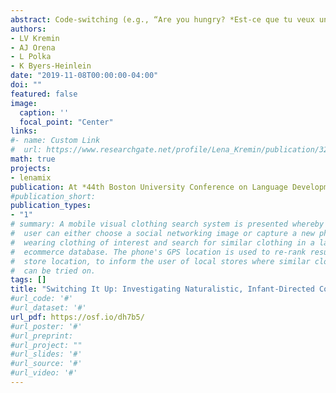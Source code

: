 ```yaml
---
abstract: Code-switching (e.g., “Are you hungry? *Est-ce que tu veux une apple?*”) is common in bilingual environments and may affect language acquisition. For example, code-switching has been shown to slow toddlers’ language processing, especially when it occurs within a syntactic phrase (Byers-Heinlein et al., 2017; Potter et al., 2018). In everyday life, the impact of code-switching on language acquisition likely depends on the frequency and syntactic location of the code-switching children typically hear. Some bilingual children hear code-switching frequently, as indicated by parental-reports (Byers-Heinlein, 2013) and short laboratory studies (Bail et al., 2015), although these studies are limited by possible reporting biases and observer effects. We examined parents’ natural code-switching behaviors in a corpus of infants’ language environments, recorded using Language ENvironment Analysis (LENA) devices, and addressed three questions regarding the frequency and syntactic location of parental code-switching. <br>**Method.** Twenty-one French-English bilingual families in Montréal contributed three full-day recordings when their infant was 10-months-old, and 16 of these families contributed an additional day when their infant was 18-months-old. Montréal is a unique bilingual environment, as French and English have high status and are prevalent in the larger community, which may lead to different code-switching behaviors than those observed in other communities. We defined code-switching as any language change by a single speaker. Research assistants identified instances of code-switching and their syntactic location (between sentences, within sentence at a phrase boundary, within sentence not at a phrase boundary). Here, we report preliminary data from 120 hours of recordings provided by 5 families. <br>**Q1:** How often do parents code-switch? We found code-switching to be surprisingly rare, occurring on average 7 times per hour (sd = 5, min = 1, max = 12), contrasting with data showing that Spanish-English parents code-switched 25 times in only 13 minutes (Bail et al., 2015). <br> **Q2:** Are code-switches more frequent within or between sentences? Parents code-switched more often between sentences (72%) than within a sentence (28%). However, we observed large variation between families, ranging from 53% to 100% of code-switches occurring between sentences. <br> **Q3:** Do within-sentence code-switches occur at syntactic phrase boundaries? Parents switched slightly more often at a phrase boundary (62%) than within a phrase (38%). Again, we saw large family-to-family variation, ranging from 25% to 90% of within-sentence switches occurring at phrase boundaries. <br> **Conclusion.** These results show that a) code-switching was relatively rare in our corpus, b) switches were produced in a variety of syntactic locations both between and within sentences, and c) family-to-family variation was large. Together, these and previous results (Byers-Heinlein, 2013 Bail et al., 2015) suggest code-switching frequency and syntactic location vary substantially from family to family and community to community. Therefore, each bilingual child may face unique challenges in language acquisition. The variation between communities and families could stem from different motivations for code-switching (e.g., teaching vocabulary, adding emphasis, conventionalized switches), and speaker characteristics (e.g., language dominance), questions we plan to explore. We will also investigate code-switching by speaker, and how parental code-switching changes between 10- and 18-months of age.
authors:
- LV Kremin
- AJ Orena
- L Polka
- K Byers-Heinlein
date: "2019-11-08T00:00:00-04:00"
doi: ""
featured: false
image:
  caption: ''
  focal_point: "Center"
links:
#- name: Custom Link
#  url: https://www.researchgate.net/profile/Lena_Kremin/publication/320931641_Sexist_swearin#g_and_slurs_Responses_to_gender-directed_insults/links/5a0325af0f7e9b3d40203e39/Sexist-swear#ing-and-slurs-Responses-to-gender-directed-insults.pdf
math: true
projects:
- lenamix
publication: At *44th Boston University Conference on Language Development*
#publication_short: 
publication_types:
- "1"
# summary: A mobile visual clothing search system is presented whereby a smart phone
#  user can either choose a social networking image or capture a new photo of a person
#  wearing clothing of interest and search for similar clothing in a large cloud-based
#  ecommerce database. The phone's GPS location is used to re-rank results by retail
#  store location, to inform the user of local stores where similar clothing items
#  can be tried on.
tags: []
title: "Switching It Up: Investigating Naturalistic, Infant-Directed Code-Switching (Poster)"
#url_code: '#'
#url_dataset: '#'
url_pdf: https://osf.io/dh7b5/
#url_poster: '#'
#url_preprint: 
#url_project: ""
#url_slides: '#'
#url_source: '#'
#url_video: '#'
---
```



